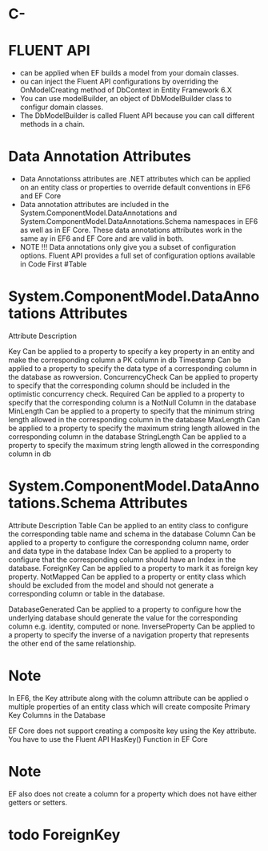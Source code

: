 # C-

# FLUENT API
  - can be applied when EF builds a model from your domain classes.
  - ou can inject the Fluent API configurations by overriding the OnModelCreating method of DbContext in Entity Framework 6.X
  - You can use modelBuilder, an object of DbModelBuilder class to configur domain classes. 
  - The DbModelBuilder is called Fluent API because you can call different methods in a chain. 

# Data Annotation Attributes
  - Data Annotationss attributes are .NET attributes which can be applied on an entity class or properties to override default conventions in EF6 and EF Core
  - Data annotation attributes are included in the System.ComponentModel.DataAnnotations and System.ComponentModel.DataAnnotations.Schema namespaces in EF6 as well as 
    in EF Core. These data annotations attributes work in the same ay in EF6 and EF Core and are valid in both.
  - NOTE !!! Data annotations only give you a subset of configuration options. Fluent API provides a full set of configuration options available in Code First
#Table 

  # System.ComponentModel.DataAnnotations Attributes

  Attribute        Description
  
  Key              Can be applied to a property to specify a key property in an entity and make the corresponding column a PK column in db
  Timestamp        Can be applied to a property to specify the data type of a corresponding column in the database as rowversion.
  ConcurrencyCheck Can be applied to property to specify that the corresponding column should be included in the optimistic concurrency check.
  Required         Can be applied to a property to specify that the corresponding column is a NotNull Column in the database
  MinLength        Can be applied to a property to specify that the minimum string length allowed in the corresponding column in the database
  MaxLength        Can be applied to a property to specify the maximum string length allowed in the corresponding column in the database
  StringLength     Can be applied to a property to specify the maximum string length allowed in the corresponding column in db
  
  # System.ComponentModel.DataAnnotations.Schema Attributes
  
  Attribute         Description
  Table             Can be applied to an entity class to configure the corresponding table name and schema in the database
  Column            Can be applied to a property to configure the correspondng column name, order and data type in the database
  Index             Can be applied to a property to configure that the corresponding column should have an Index in the database.
  ForeignKey        Can be applied to a property to mark it as foreign key property.
  NotMapped         Can be applied to a property or entity class which should be excluded from the model and should not generate a corresponding column or table in the                     database.
  
  DatabaseGenerated	Can be applied to a property to configure how the underlying database should generate the value for the corresponding column e.g. identity,                             computed or none.
  InverseProperty   Can be applied to a property to specify the inverse of a navigation property that represents the other end of the same relationship.
  
  # Note
  
  In EF6, the Key attribute along with the column attribute can be applied o multiple properties of an entity class which will create composite 
  Primary Key Columns in the Database
  
  EF Core does not support creating a composite key using the Key attribute. You have to use the Fluent API HasKey() Function in EF Core
  
  # Note
  
  EF also does not create a column for a property which does not have either getters or setters.
  
  # todo ForeignKey
